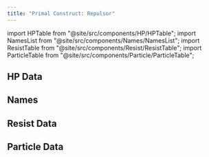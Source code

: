 ```yaml
---
title: "Primal Construct: Repulsor"
---
```


import HPTable from "@site/src/components/HP/HPTable";
import NamesList from "@site/src/components/Names/NamesList";
import ResistTable from "@site/src/components/Resist/ResistTable";
import ParticleTable from "@site/src/components/Particle/ParticleTable";

## HP Data

<HPTable item_key="primalconstructrepulsor" data_src="enemy" />

## Names

<NamesList item_key="primalconstructrepulsor" data_src="enemy" />

## Resist Data

<ResistTable item_key="primalconstructrepulsor" data_src="enemy" />

## Particle Data

<ParticleTable item_key="primalconstructrepulsor" data_src="enemy" />